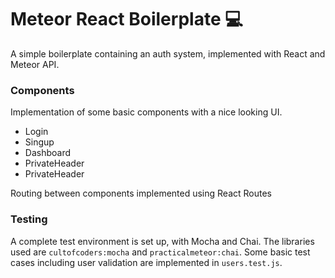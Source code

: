 # Meteor React Boilerplate 💻

  A simple boilerplate containing an auth system, implemented with React and Meteor API.
  
  
 
 ### Components 
 Implementation of some basic components with a nice looking UI.
  * Login
  * Singup
  * Dashboard
  * PrivateHeader
  * PrivateHeader
  
 Routing between components implemented using React Routes

### Testing
A complete test environment is set up, with Mocha and Chai. The libraries used are `cultofcoders:mocha` and `practicalmeteor:chai`. Some basic test cases including user validation are implemented in `users.test.js`. 